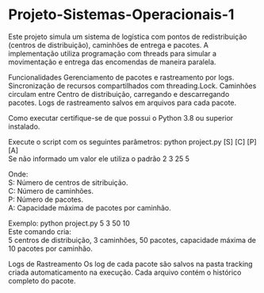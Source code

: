 # Projeto-Sistemas-Operacionais-1

Este projeto simula um sistema de logística com pontos de redistribuição (centros de distribuição), caminhões de entrega e pacotes. A implementação utiliza programação com threads para simular a movimentação e entrega das encomendas de maneira paralela.


Funcionalidades
Gerenciamento de pacotes e rastreamento por logs.
Sincronização de recursos compartilhados com threading.Lock.
Caminhões circulam entre Centro de distribuição, carregando e descarregando pacotes.
Logs de rastreamento salvos em arquivos para cada pacote.


Como executar
certifique-se de que possui o Python 3.8 ou superior instalado.

Execute o script com os seguintes parâmetros: python project.py [S] [C] [P] [A]  
Se não informado um valor ele utiliza o padrão 2 3 25 5

Onde:  
S: Número de centros de sitribuição.  
C: Número de caminhões.  
P: Número de pacotes.  
A: Capacidade máxima de pacotes por caminhão.  

Exemplo: python project.py 5 3 50 10  
Este comando cria:  
5 centros de distribuição, 3 caminhões, 50 pacotes, capacidade máxima de 10 pacotes por caminhão.

Logs de Rastreamento
Os log de cada pacote são salvos na pasta tracking criada automaticamento na execução. Cada arquivo contém o histórico completo do pacote.
